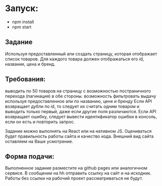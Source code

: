 # Запуск:

- npm install
- npm start

## Задание

Используя предоставленный апи создать страницу, которая отображает список товаров.
Для каждого товара должен отображаться его id, название, цена и бренд.

## Требования:

выводить по 50 товаров на страницу с возможностью постраничного перехода (пагинация) в обе стороны.
возможность фильтровать выдачу используя предоставленное апи по названию, цене и бренду
Если API возвращает дубли по id, то следует их считать одним товаром и выводить только первый, даже если другие поля различаются. Если API возвращает ошибку, следует вывести идентификатор ошибки в консоль, если он есть и повторить запрос.

Задание можно выполнять на React или на нативном JS.
Оцениваться будет правильность работы сайта и качество кода.
Внешний вид сайта оставляем на Ваше усмотрение.

## Форма подачи:

Выполненное задание разместите на github pages или аналогичном сервисе.
В сообщении на hh отправить ссылку на сайт и на исходник.
Работы без ссылки на рабочий проект рассматриваться не будут.
